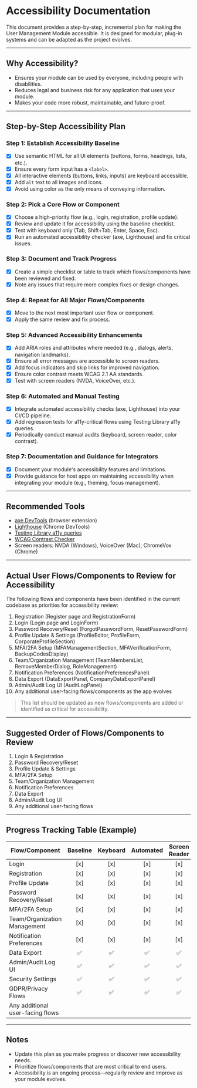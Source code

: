 # Accessibility Documentation

This document provides a step-by-step, incremental plan for making the User Management Module accessible. It is designed for modular, plug-in systems and can be adapted as the project evolves.

---

## Why Accessibility?
- Ensures your module can be used by everyone, including people with disabilities.
- Reduces legal and business risk for any application that uses your module.
- Makes your code more robust, maintainable, and future-proof.

---

## Step-by-Step Accessibility Plan

### **Step 1: Establish Accessibility Baseline**
- [x] Use semantic HTML for all UI elements (buttons, forms, headings, lists, etc.).
- [x] Ensure every form input has a `<label>`.
- [x] All interactive elements (buttons, links, inputs) are keyboard accessible.
- [x] Add `alt` text to all images and icons.
- [x] Avoid using color as the only means of conveying information.

### **Step 2: Pick a Core Flow or Component**
- [x] Choose a high-priority flow (e.g., login, registration, profile update).
- [x] Review and update it for accessibility using the baseline checklist.
- [x] Test with keyboard only (Tab, Shift+Tab, Enter, Space, Esc).
- [x] Run an automated accessibility checker (axe, Lighthouse) and fix critical issues.

### **Step 3: Document and Track Progress**
- [x] Create a simple checklist or table to track which flows/components have been reviewed and fixed.
- [x] Note any issues that require more complex fixes or design changes.

### **Step 4: Repeat for All Major Flows/Components**
- [x] Move to the next most important user flow or component.
- [x] Apply the same review and fix process.

### **Step 5: Advanced Accessibility Enhancements**
- [x] Add ARIA roles and attributes where needed (e.g., dialogs, alerts, navigation landmarks).
- [x] Ensure all error messages are accessible to screen readers.
- [x] Add focus indicators and skip links for improved navigation.
- [x] Ensure color contrast meets WCAG 2.1 AA standards.
- [x] Test with screen readers (NVDA, VoiceOver, etc.).

### **Step 6: Automated and Manual Testing**
- [x] Integrate automated accessibility checks (axe, Lighthouse) into your CI/CD pipeline.
- [x] Add regression tests for a11y-critical flows using Testing Library a11y queries.
- [x] Periodically conduct manual audits (keyboard, screen reader, color contrast).

### **Step 7: Documentation and Guidance for Integrators**
- [x] Document your module's accessibility features and limitations.
- [x] Provide guidance for host apps on maintaining accessibility when integrating your module (e.g., theming, focus management).

---

## Recommended Tools
- [axe DevTools](https://www.deque.com/axe/devtools/) (browser extension)
- [Lighthouse](https://developers.google.com/web/tools/lighthouse) (Chrome DevTools)
- [Testing Library a11y queries](https://testing-library.com/docs/ecosystem-queries/#a11y-queries)
- [WCAG Contrast Checker](https://webaim.org/resources/contrastchecker/)
- Screen readers: NVDA (Windows), VoiceOver (Mac), ChromeVox (Chrome)

---

## Actual User Flows/Components to Review for Accessibility

The following flows and components have been identified in the current codebase as priorities for accessibility review:

1. Registration (Register page and RegistrationForm)
2. Login (Login page and LoginForm)
3. Password Recovery/Reset (ForgotPasswordForm, ResetPasswordForm)
4. Profile Update & Settings (ProfileEditor, ProfileForm, CorporateProfileSection)
5. MFA/2FA Setup (MFAManagementSection, MFAVerificationForm, BackupCodesDisplay)
6. Team/Organization Management (TeamMembersList, RemoveMemberDialog, RoleManagement)
7. Notification Preferences (NotificationPreferencesPanel)
8. Data Export (DataExportPanel, CompanyDataExportPanel)
9. Admin/Audit Log UI (AuditLogPanel)
10. Any additional user-facing flows/components as the app evolves

> This list should be updated as new flows/components are added or identified as critical for accessibility.

---

## Suggested Order of Flows/Components to Review
1. Login & Registration
2. Password Recovery/Reset
3. Profile Update & Settings
4. MFA/2FA Setup
5. Team/Organization Management
6. Notification Preferences
7. Data Export
8. Admin/Audit Log UI
9. Any additional user-facing flows

---

## Progress Tracking Table (Example)

| Flow/Component         | Baseline | Keyboard | Automated | Screen Reader | Contrast | ARIA/Advanced | Notes |
|-----------------------|:--------:|:--------:|:---------:|:-------------:|:--------:|:-------------:|-------|
| Login                 | [x]      | [x]      | [x]       | [x]           | [x]      | [x]           |       |
| Registration          | [x]      | [x]      | [x]       | [x]           | [x]      | [x]           |       |
| Profile Update        | [x]      | [x]      | [x]       | [x]           | [x]      | [x]           |       |
| Password Recovery/Reset | [x]      | [x]      | [x]       | [x]           | [x]      | [x]           |       |
| MFA/2FA Setup         | [x]      | [x]      | [x]       | [x]           | [x]      | [x]           |       |
| Team/Organization Management | [x]      | [x]      | [x]       | [x]           | [x]      | [x]           |       |
| Notification Preferences | [x]      | [x]      | [x]       | [x]           | [x]      | [x]           |       |
| Data Export           | ✅        | ✅        | ✅         | ✅             | ✅        | ✅             |       |
| Admin/Audit Log UI    | ✅        | ✅        | ✅         | ✅             | ✅        | ✅             |       |
| Security Settings         | ✅        | ✅        | ✅         | ✅             | ✅        | ✅             |       |
| GDPR/Privacy Flows       | ✅        | ✅        | ✅         | ✅             | ✅        | ✅             |       |
| Any additional user-facing flows |          |          |           |               |          |               |       |

---

## Notes
- Update this plan as you make progress or discover new accessibility needs.
- Prioritize flows/components that are most critical to end users.
- Accessibility is an ongoing process—regularly review and improve as your module evolves. 